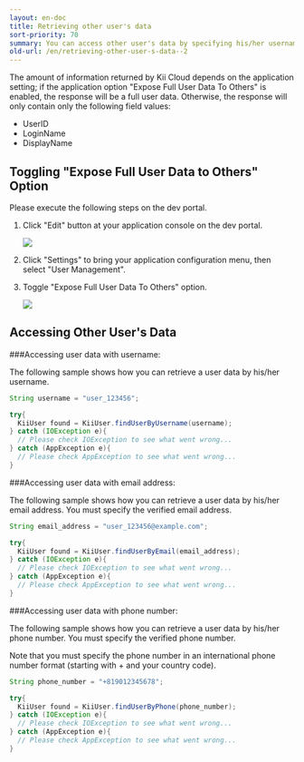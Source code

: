 ```yaml
---
layout: en-doc
title: Retrieving other user's data
sort-priority: 70
summary: You can access other user's data by specifying his/her username, email address or phone number.
old-url: /en/retrieving-other-user-s-data--2
---
```

The amount of information returned by Kii Cloud depends on the application setting; if the application option "Expose Full User Data To Others" is enabled, the response will be a full user data.  Otherwise, the response will only contain only the following field values:

 * UserID
 * LoginName
 * DisplayName

## Toggling "Expose Full User Data to Others" Option

Please execute the following steps on the dev portal.

1. Click "Edit" button at your application console on the dev portal.

    ![](01.png)

2. Click "Settings" to bring your application configuration menu, then select "User Management".
3. Toggle "Expose Full User Data To Others" option.

    ![](02.png)


## Accessing Other User's Data

###Accessing user data with username:

The following sample shows how you can retrieve a user data by his/her username.

```java
String username = "user_123456";

try{
  KiiUser found = KiiUser.findUserByUsername(username);
} catch (IOException e){
  // Please check IOException to see what went wrong...
} catch (AppException e){
  // Please check AppException to see what went wrong...
}
```

###Accessing user data with email address:

The following sample shows how you can retrieve a user data by his/her email address.  You must specify the verified email address.

```java
String email_address = "user_123456@example.com";

try{
  KiiUser found = KiiUser.findUserByEmail(email_address);
} catch (IOException e){
  // Please check IOException to see what went wrong...
} catch (AppException e){
  // Please check AppException to see what went wrong...
}
```

###Accessing user data with phone number:

The following sample shows how you can retrieve a user data by his/her phone number.  You must specify the verified phone number.

Note that you must specify the phone number in an international phone number format (starting with + and your country code).

```java
String phone_number = "+819012345678";

try{
  KiiUser found = KiiUser.findUserByPhone(phone_number);
} catch (IOException e){
  // Please check IOException to see what went wrong...
} catch (AppException e){
  // Please check AppException to see what went wrong...
}
```
